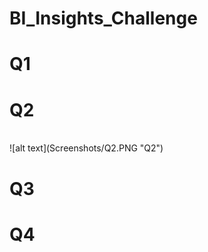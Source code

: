 # BI_Insights_Challenge

<h1> Q1 </h1>

<h1> Q2 </h1>
<br/>
![alt text](Screenshots/Q2.PNG "Q2")

<h1> Q3 </h1>

<h1> Q4 </h1>
